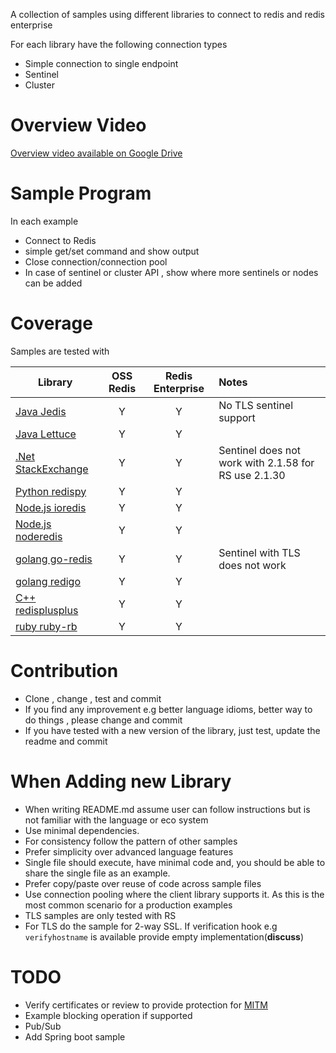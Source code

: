 A collection of samples using different libraries to connect to redis and redis enterprise

For each library have the following connection types
* Simple connection to single endpoint
* Sentinel
* Cluster

# Overview Video
[Overview video available on Google Drive](https://drive.google.com/file/d/1Hnx5aC5nV8ev22vvA2VjrL3GvDNka0Yp/view?usp=sharing)

# Sample Program 
In each example
* Connect to Redis
* simple get/set command and show output
* Close connection/connection pool
* In case of sentinel or cluster API , show where more sentinels or nodes can be added



# Coverage
Samples are tested with

| Library                                               | OSS Redis| Redis Enterprise  | Notes               |
| ---------------------------------------------         |:----:    |:---:              |:--------------------|
| [Java Jedis](java/jedis/README.md)                    | Y    | Y   | No TLS sentinel support    | |
| [Java Lettuce](java/lettuce/README.md)                | Y    | Y   |     | |
| [.Net StackExchange](dotnet/stackexchange/README.md)  | Y    | Y   |Sentinel does not work with 2.1.58 for RS use 2.1.30| |
| [Python redispy](python/redispy/README.md)            | Y    | Y   |     | |
| [Node.js ioredis](node.js/ioredis/README.md)          | Y    | Y   |     | |
| [Node.js noderedis](node.js/node-redis/README.md)     | Y    | Y   |     | |
| [golang go-redis](golang/go-redis/README.md)          | Y    | Y   |Sentinel with TLS does not work| |
| [golang redigo](golang/redigo/README.md)              | Y    | Y   |     | |
| [C++ redisplusplus](cplusplus/redisplusplus/README.md)| Y    | Y   |     | |
| [ruby ruby-rb](ruby/redis-rb/README.md)               | Y    | Y   |     | |


# Contribution
* Clone , change , test and commit
* If you find any improvement e.g better language idioms, better way to do things , please change and commit 
* If you have tested with a new version of the library, just test, update the readme and commit


# When Adding new Library
* When writing README.md assume user can follow instructions but is not familiar with the language or eco system
* Use minimal dependencies. 
* For  consistency follow the pattern of other samples 
* Prefer simplicity over advanced language features
* Single file should execute, have minimal code and, you should be able to share the single file as an example.
* Prefer copy/paste over reuse of code across sample files 
* Use connection pooling where the client library supports it. As this is the most common scenario for a production examples 
* TLS samples are only tested with RS
* For TLS do the sample for 2-way SSL. If verification hook e.g `verifyhostname` is available provide empty implementation(**discuss**)



# TODO
* Verify certificates or review to provide protection for [MITM](https://www.cs.utexas.edu/~shmat/shmat_ccs12.pdf) 
* Example blocking operation if supported
* Pub/Sub
* Add Spring boot sample
